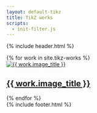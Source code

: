 ```yaml
---
layout: default-tikz
title: TikZ works
scripts:
  - init-filter.js
---
```


{% include header.html %}

<!-- テンプレート -->
<template id="card-template">
  <div class="cell" data-tags="">
    <a href="">
      <img src="" alt="" />
      <h2></h2>
    </a>
  </div>
</template>

<main>
  <div id="filter-grid" class="grid">
    {% for work in site.tikz-works %}
      <div class="cell" data-tags="{{ work.tags | join: ',' }}">
        <a href="{{ work.url | relative_url }}">
          <img src="{{ site.baseurl }}/tikz-works/images/{{ work.image_src }}" alt="{{ work.image_title }}" />
          <h2>{{ work.image_title }}</h2>
        </a>
      </div>
    {% endfor %}
  </div>
</main>
{% include footer.html %}
